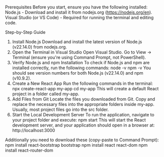 Prerequisites
Before you start, ensure you have the following installed:
	Node.js - Download and install it from nodejs.org (https://nodejs.org/en).
	Visual Studio (or VS Code) - Required for running the terminal and editing code.

Step-by-Step Guide
1. Install Node.js
	Download and install the latest version of Node.js (v22.14.0) from nodejs.org.
2. Open the Terminal in Visual Studio
	Open Visual Studio.
	Go to View → Terminal (ensure you're using Command Prompt, not PowerShell).
3. Verify Node.js and npm Installation
	To check if Node.js and npm are installed correctly, run the following commands:
node -v
npm -v
	You should see version numbers for both Node.js (v22.14.0) and npm (v10.9.2).
4. Create a New React App
	Run the following commands in the terminal:
npx create-react-app my-app
cd my-app
	This will create a default React project in a folder called my-app.
5. Add Files from Git
	Locate the files you downloaded from Git.
	Copy and replace the necessary files into the appropriate folders inside my-app.
	Usually, most project files go into the src folder.
6. Start the Local Development Server
	To run the application, navigate to your project folder and execute:
npm start
	This will start the React development server, and your application should open in a browser at:
http://localhost:3000

Additionally you need to download these (copy-paste to Command Prompt):
npm install react-bootstrap bootstrap
npm install react react-dom
npm install react-router-dom
